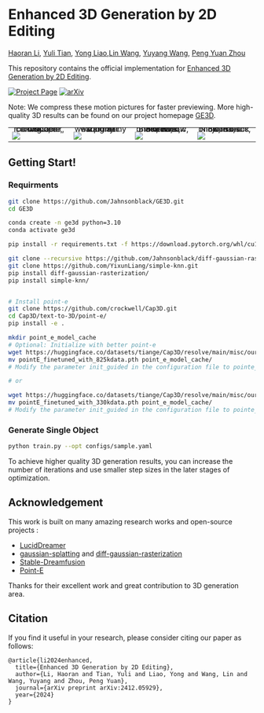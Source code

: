 # Enhanced 3D Generation by 2D Editing
[Haoran Li](https://scholar.google.com/citations?user=Rxl8r70AAAAJ&hl=en), [Yuli Tian](https://github.com/lili174311), [Yong Liao](https://scholar.google.com/citations?user=_wuoU1EAAAAJ&hl=en),[Lin Wang](https://scholar.google.com/citations?user=SReb2csAAAAJ&hl=en), [Yuyang Wang](https://scholar.google.com/citations?user=D1HTbhEAAAAJ&hl=en), [Peng Yuan Zhou](https://scholar.google.com/citations?user=6n-ELeoAAAAJ&hl=en)

This repository contains the official implementation for [Enhanced 3D Generation by 2D Editing](https://arxiv.org/pdf/2412.05929).

[![Project Page](https://img.shields.io/badge/Project-Website-green)](https://jahnsonblack.github.io/GE3D/) [![arXiv](https://img.shields.io/badge/arXiv-2412.05929-b31b1b.svg)](https://arxiv.org/pdf/2412.05929)

Note: We compress these motion pictures for faster previewing. More high-quality 3D results can be found on our project homepage [GE3D](https://jahnsonblack.github.io/GE3D/).
 <table class="center">
    <tr style="line-height: 0">
      <td width=24% style="border: none; text-align: center">A wooden rocking chair, rustic, comfortable, 8K. </td>
      <td width=24% style="border: none; text-align: center">A fluffy squirrel wearing a tiny wizard hat.</td>
      <td width=24% style="border: none; text-align: center">Black Widow in Marvel, head, photorealistic, 8K, HDR.</td>
      <td width=24% style="border: none; text-align: center">Ninja in black outfit, photorealistic, 8K, HDR.</td>
    </tr>
    <tr style="line-height: 0">
      <td width=24% style="border: none"><img src="assets/wooden_rocking_chair.gif"></td>
      <td width=24% style="border: none"><img src="assets/squirrel.gif"></td>
      <td width=24% style="border: none"><img src="assets/BlackWidow.gif"></td>
      <td width=24% style="border: none"><img src="assets//Ninja.gif"></td>
    </tr>
 </table>


## Getting Start!
### Requirments

```bash
git clone https://github.com/Jahnsonblack/GE3D.git
cd GE3D

conda create -n ge3d python=3.10
conda activate ge3d

pip install -r requirements.txt -f https://download.pytorch.org/whl/cu118/torch_stable.html 

git clone --recursive https://github.com/Jahnsonblack/diff-gaussian-rasterization.git
git clone https://github.com/YixunLiang/simple-knn.git
pip install diff-gaussian-rasterization/
pip install simple-knn/


# Install point-e
git clone https://github.com/crockwell/Cap3D.git
cd Cap3D/text-to-3D/point-e/
pip install -e .
```

```sh
mkdir point_e_model_cache
# Optional: Initialize with better point-e
wget https://huggingface.co/datasets/tiange/Cap3D/resolve/main/misc/our_finetuned_models/pointE_finetuned_with_825kdata.pth
mv pointE_finetuned_with_825kdata.pth point_e_model_cache/
# Modify the parameter init_guided in the configuration file to pointe_825k

# or

wget https://huggingface.co/datasets/tiange/Cap3D/resolve/main/misc/our_finetuned_models/pointE_finetuned_with_330kdata.pth
mv pointE_finetuned_with_330kdata.pth point_e_model_cache/
# Modify the parameter init_guided in the configuration file to pointe_330k
```

### Generate Single Object

```bash
python train.py --opt configs/sample.yaml
```
To achieve higher quality 3D generation results, you can increase the number of iterations and use smaller step sizes in the later stages of optimization.

## Acknowledgement
This work is built on many amazing research works and open-source projects :
- [LucidDreamer](https://github.com/EnVision-Research/LucidDreamer)
- [gaussian-splatting](https://github.com/graphdeco-inria/gaussian-splatting) and [diff-gaussian-rasterization](https://github.com/graphdeco-inria/diff-gaussian-rasterization)
- [Stable-Dreamfusion](https://github.com/ashawkey/stable-dreamfusion)
- [Point-E](https://github.com/openai/point-e)

Thanks for their excellent work and great contribution to 3D generation area.

## Citation
If you find it useful in your research, please consider citing our paper as follows:
```
@article{li2024enhanced,
  title={Enhanced 3D Generation by 2D Editing},
  author={Li, Haoran and Tian, Yuli and Liao, Yong and Wang, Lin and Wang, Yuyang and Zhou, Peng Yuan},
  journal={arXiv preprint arXiv:2412.05929},
  year={2024}
}
```
